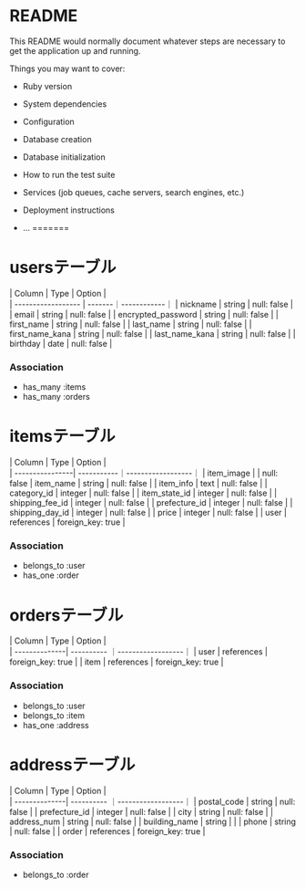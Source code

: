 # README


This README would normally document whatever steps are necessary to get the
application up and running.

Things you may want to cover:

* Ruby version

* System dependencies

* Configuration

* Database creation

* Database initialization

* How to run the test suite

* Services (job queues, cache servers, search engines, etc.)

* Deployment instructions

* ...
=======
# usersテーブル

| Column             | Type   | Option      |  
| ------------------ | -------｜------------｜
| nickname           | string | null: false |
| email              | string | null: false |
| encrypted_password | string | null: false |
| first_name         | string | null: false |
| last_name          | string | null: false |
| first_name_kana    | string | null: false |
| last_name_kana     | string | null: false |
| birthday           | date   | null: false |

### Association
- has_many :items
- has_many :orders

# itemsテーブル

| Column          | Type       | Option            |  
| ----------------| -----------｜------------------｜
| item_image      |            | null: false
| item_name       | string     | null: false       |
| item_info       | text       | null: false       |
| category_id     | integer    | null: false       |
| item_state_id   | integer    | null: false       |
| shipping_fee_id | integer    | null: false       |
| prefecture_id   | integer    | null: false       |
| shipping_day_id | integer    | null: false       |
| price           | integer    | null: false       |
| user            | references | foreign_key: true |

### Association
- belongs_to :user
- has_one :order

# ordersテーブル

| Column        | Type       | Option            |  
| --------------| ---------- ｜------------------｜
| user          | references | foreign_key: true |
| item          | references | foreign_key: true |

### Association
- belongs_to :user
- belongs_to :item
- has_one :address

# addressテーブル

| Column        | Type       | Option            |  
| --------------| ---------- ｜------------------｜
| postal_code   | string     | null: false       |
| prefecture_id | integer    | null: false       |
| city          | string     | null: false       |
| address_num   | string     | null: false       |
| building_name | string     |                   |
| phone         | string     | null: false       |
| order         | references | foreign_key: true |

### Association
- belongs_to :order
